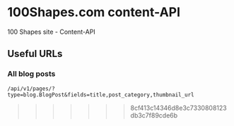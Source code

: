 
# 100Shapes.com content-API
100 Shapes site - Content-API

## Useful URLs

### All blog posts
	/api/v1/pages/?type=blog.BlogPost&fields=title,post_category,thumbnail_url
>>>>>>> 8cf413c14346d8e3c7330808123db3c7f89cde6b
